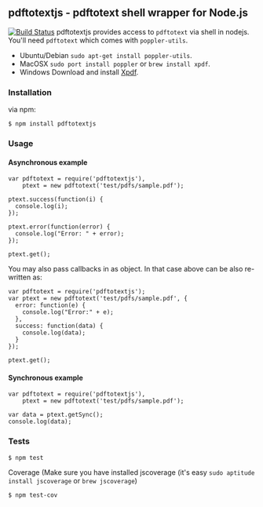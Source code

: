 ## pdftotextjs - pdftotext shell wrapper for Node.js
[![Build Status](https://travis-ci.org/fagbokforlaget/pdftotextjs.png)](https://travis-ci.org/fagbokforlaget/pdftotextjs)
pdftotextjs provides access to `pdftotext` via shell in nodejs. You'll
need `pdftotext` which comes with `poppler-utils`.

* Ubuntu/Debian `sudo apt-get install poppler-utils`.
* MacOSX `sudo port install poppler` or `brew install xpdf`.
* Windows Download and install [Xpdf](http://www.foolabs.com/xpdf/download.html).

### Installation

via npm:

```
$ npm install pdftotextjs
```

### Usage
#### Asynchronous example
```
var pdftotext = require('pdftotextjs'),
    ptext = new pdftotext('test/pdfs/sample.pdf');

ptext.success(function(i) {
  console.log(i);
});

ptext.error(function(error) {
  console.log("Error: " + error);
});

ptext.get();
```
You may also pass callbacks in as object. In that case above can be also re-written as:
```
var pdftotext = require('pdftotextjs');
var ptext = new pdftotext('test/pdfs/sample.pdf', {
  error: function(e) {
    console.log("Error:" + e);
  },
  success: function(data) {
    console.log(data);
  }
});

ptext.get();
```
#### Synchronous example
```
var pdftotext = require('pdftotextjs'),
    ptext = new pdftotext('test/pdfs/sample.pdf');

var data = ptext.getSync();
console.log(data);
```

### Tests
```
$ npm test
```

Coverage (Make sure you have installed jscoverage (it's easy `sudo aptitude install jscoverage` or `brew jscoverage`)

```
$ npm test-cov
```

